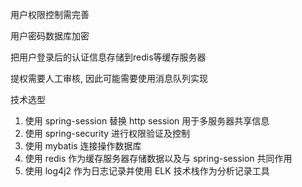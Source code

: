 用户权限控制需完善

用户密码数据库加密

把用户登录后的认证信息存储到redis等缓存服务器

提权需要人工审核, 因此可能需要使用消息队列实现



技术选型

1. 使用 spring-session 替换 http session 用于多服务器共享信息
2. 使用 spring-security 进行权限验证及控制
3. 使用 mybatis 连接操作数据库
4. 使用 redis 作为缓存服务器存储数据以及与 spring-session 共同作用
5. 使用 log4j2 作为日志记录并使用 ELK 技术栈作为分析记录工具